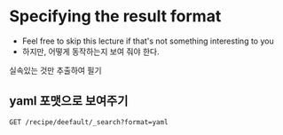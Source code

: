# Specifying the result format

-   Feel free to skip this lecture if that's not something interesting to you
-   하지만, 어떻게 동작하는지 보여 줘야 한다.

실속있는 것만 추출하여 필기

## yaml 포맷으로 보여주기

```
GET /recipe/deefault/_search?format=yaml
```

